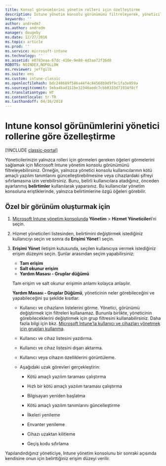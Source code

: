 ```yaml
---
title: Konsol görünümlerini yönetim rolleri için özelleştirme
description: Intune yönetim konsolu görünümünü filtreleyerek, yöneticilerinize yalnızca rolleri için gereken öğelerin gösterilmesini sağlamanıza yardımcı olmak için bu konuyu kullanın.
keywords: ''
author: andredm7
ms.author: andredm
manager: dougeby
ms.date: 12/27/2016
ms.topic: article
ms.prod: ''
ms.service: microsoft-intune
ms.technology: ''
ms.assetid: e0783eaa-67dc-410e-9e80-4d3aa72f36d8
ROBOTS: NOINDEX,NOFOLLOW
ms.reviewer: jeffgilb
ms.suite: ems
ms.custom: intune-classic
ms.openlocfilehash: bdc248689f586a44f4c84568b9d9f9c1fa3e059a
ms.sourcegitcommit: 5eba4bad151be32346aedc7cbb0333d71934f8cf
ms.translationtype: HT
ms.contentlocale: tr-TR
ms.lasthandoff: 04/16/2018
---
```

# <a name="customize-intune-console-views-according-to-admin-roles"></a>Intune konsol görünümlerini yönetici rollerine göre özelleştirme

[!INCLUDE [classic-portal](../includes/classic-portal.md)]

Yöneticilerinizin yalnızca rolleri için görmeleri gereken öğeleri görmelerini sağlamak için Microsoft Intune yönetim konsolu görünümünü filtreleyebilirsiniz. Örneğin, yalnızca yönetici konsolu kullanıcılarının kötü amaçlı yazılım tanımlarını güncelleştirebilmesine veya cihazlardaki şifreyi sıfırlamasına izin verebilirsiniz. Bunu, belirli kullanıcılara atadığınız, önceden ayarlanmış **belirtimler** kullanılarak yaparsınız. Bu kullanıcılar yönetim konsoluna eriştiklerinde, yalnızca belirtimlerine özgü öğeleri görebilir.

## <a name="to-create-a-custom-view"></a>Özel bir görünüm oluşturmak için

1. [Microsoft Intune yönetim konsolunda](https://manage.microsoft.com) **Yönetim** &gt; **Hizmet Yöneticileri**’ni seçin.

2. Hizmet yöneticileri listesinden, belirtimini değiştirmek istediğiniz kullanıcıyı seçin ve sonra da **Erişimi Yönet**’i seçin.

3. **Erişimi Yönet** iletişim kutusunda, seçilen kullanıcıya vermek istediğiniz erişim düzeyini seçin. Şunlar arasından seçim yapabilirsiniz:

   -   **Tam erişim**
   -   **Salt okunur erişim**
   -   **Yardım Masası - Gruplar düğümü**

   Tam erişim ve salt okunur erişimin anlamı kolayca anlaşılır. <!--- **Helpdesk - Groups Node** allows users to choose from one of the following designations that provide custom levels of access to the Intune admin console:--->

   **Yardım Masası - Gruplar Düğümü**, yöneticinin neler görebileceğini ve yapabileceğini şu şekilde kısıtlar:

   -   Kullanıcı ve cihazların listelerini görme. Yönetici, görünümü değiştirmek için filtreleri kullanamaz. Bununla birlikte, yöneticinin görebileceklerini değiştirmek için grup filtresini kullanabilirsiniz. Daha fazla bilgi için bkz. [Microsoft Intune'la kullanıcı ve cihazları yönetmek için grupları kullanma](use-groups-to-manage-users-and-devices-with-microsoft-intune.md).

   -   Kullanıcı ve cihaz listesini yazdırma.

   -   Kullanıcı ve cihaz listesini dışarı aktarma.

   -   Kullanıcı veya cihazın özelliklerini görüntüleme.

   -   Aşağıdaki uzak görevleri gerçekleştirin:

       -   Kötü amaçlı yazılım taraması çalıştırma

       -   Hızlı bir kötü amaçlı yazılım taraması çalıştırma

       -   Bilgisayarı yeniden başlatma

       -   Kötü amaçlı yazılım tanımlarını güncelleştirme

       -   İlkeleri yenileme

       -   Envanter yenileme

       -   Cihazı uzaktan kilitleme

       -   Geçiş kodu sıfırlama

Yapılandırdığınız yöneticiye, Intune yönetim konsolunu bir sonraki açısında kendisine onun için belirttiğiniz erişim düzeyi verilir.

